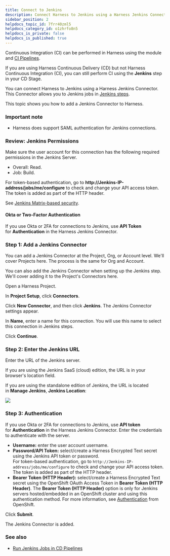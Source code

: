 ```yaml
---
title: Connect to Jenkins
description: Connect Harness to Jenkins using a Harness Jenkins Connector.
sidebar_position: 2
helpdocs_topic_id: 7frr40zml5
helpdocs_category_id: o1zhrfo8n5
helpdocs_is_private: false
helpdocs_is_published: true
---
```


Continuous Integration (CI) can be performed in Harness using the module and [CI Pipelines](../../../continuous-integration/get-started/key-concepts.md).

If you are using Harness Continuous Delivery (CD) but not Harness Continuous Integration (CI), you can still perform CI using the **Jenkins** step in your CD Stage.

You can connect Harness to Jenkins using a Harness Jenkins Connector. This Connector allows you to Jenkins jobs in [Jenkins steps](/docs/continuous-delivery/x-platform-cd-features/cd-steps/builds/run-jenkins-jobs-in-cd-pipelines).

This topic shows you how to add a Jenkins Connector to Harness.

### Important note

* Harness does support SAML authentication for Jenkins connections.

### Review: Jenkins Permissions

Make sure the user account for this connection has the following required permissions in the Jenkins Server.

* Overall: Read.
* Job: Build.

For token-based authentication, go to **http://Jenkins-IP-address/jobs/me/configure** to check and change your API access token. The token is added as part of the HTTP header.

See [Jenkins Matrix-based security](https://wiki.jenkins.io/display/JENKINS/Matrix-based+security).

#### Okta or Two-Factor Authentication

If you use Okta or 2FA for connections to Jenkins, use **API Token** for **Authentication** in the Harness Jenkins Connector.

### Step 1: Add a Jenkins Connector

You can add a Jenkins Connector at the Project, Org, or Account level. We'll cover Projects here. The process is the same for Org and Account.

You can also add the Jenkins Connector when setting up the Jenkins step. We'll cover adding it to the Project's Connectors here.

Open a Harness Project.

In **Project Setup**, click **Connectors**.

Click **New Connector**, and then click **Jenkins**. The Jenkins Connector settings appear.

In **Name**, enter a name for this connection. You will use this name to select this connection in Jenkins steps.

Click **Continue**.

### Step 2: Enter the Jenkins URL

Enter the URL of the Jenkins server.

If you are using the Jenkins SaaS (cloud) edition, the URL is in your browser's location field.

If you are using the standalone edition of Jenkins, the URL is located in **Manage Jenkins**, **Jenkins Location**:

![](../../7_Connectors/static/connect-to-jenkins-10.png)

### Step 3: Authentication

If you use Okta or 2FA for connections to Jenkins, use **API token** for **Authentication** in the Harness Jenkins Connector. Enter the credentials to authenticate with the server.

* **Username:** enter the user account username.
* **Password/API Token:** select/create a Harness Encrypted Text secret using the Jenkins API token or password.  
For token-based authentication, go to `http://Jenkins-IP-address/jobs/me/configure` to check and change your API access token. The token is added as part of the HTTP header.
* **Bearer Token (HTTP Header):** select/create a Harness Encrypted Text secret using the OpenShift OAuth Access Token in **Bearer Token (HTTP Header)**. The **Bearer Token (HTTP Header)** option is only for Jenkins servers hosted/embedded in an OpenShift cluster and using this authentication method. For more information, see [Authentication](https://docs.openshift.com/container-platform/3.7/architecture/additional_concepts/authentication.html) from OpenShift.

Click **Submit**.

The Jenkins Connector is added.

### See also

* [Run Jenkins Jobs in CD Pipelines](/docs/continuous-delivery/x-platform-cd-features/cd-steps/builds/run-jenkins-jobs-in-cd-pipelines)

